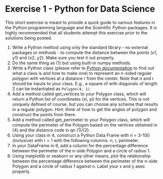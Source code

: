 # Exercise 1 - Python for Data Science

This short exercise is meant to provide a quick guide to various features in the Python programming language and the
Scientific Python packages. It is highly recommended that all students attempt this exercise prior to the solutions
being posted.

1. Write a Python method using only the standard library - no external packages or methods - to compute the distance 
   between the points (x1, y1) and (x2, y2). Make sure you test it out properly.
2. Do the same thing as (1) but using built-in numpy methods.
3. Write a Python class (please refer to [Python documentation](https://docs.python.org/3/tutorial/classes.html) to
   find out what a class is and how to make one) to represent an n-sided regular polygon with vertices at a distance r
   from the center. Note that n and r should be inputs to your class. E.g., a square of with diagonals of length 2 can
   be instantiated as `Polygon(4, 1)`.
4. Add a method called get_vertices to your Polygon class, which will return a Python list of coordinates (xi, yi) for
   the vertices. This is not uniquely defined of course, but you can choose any scheme that results in a regular polygon.
   Hint: think of how to get the angles of polygon and construct the points from there.
5. Add a method called get_perimeter to your Polygon class, which will compute the perimeter of the Polygon based on
   the vertices obtained in (4) and the distance code in qn (1)/(2).
6. Using your class in 4, construct a Python Data Frame with n = 3-100 (inclusive) with r = 1 with the following
   columns: n, r, perimeter.
7. In your DataFrame in 6, add a column for the percentage difference between the perimeter of the n-side Polygon and a
   circle of radius 1.
8. Using matplotlib or seaborn or any other means, plot the relationship between the percentage difference between the
   perimeter of the n-side Polygon and a circle of radius 1 against n. Label your x and y axes properly.